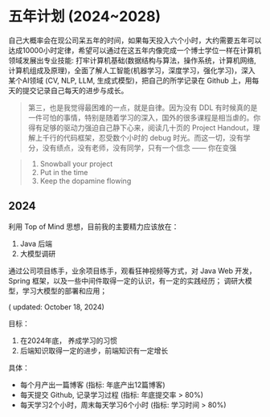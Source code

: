 # 五年计划 (2024~2028)

自己大概率会在现公司呆五年的时间，如果每天投入六个小时，大约需要五年可以达成10000小时定律，希望可以通过在这五年内像完成一个博士学位一样在计算机领域发展出专业技能: 打牢计算机基础(数据结构与算法，操作系统，计算机网络,  计算机组成及原理)，全面了解人工智能(机器学习，深度学习，强化学习)，深入某个AI领域 (CV, NLP, LLM, 生成式模型)，把自己的所学记录在 Github 上，用每天的提交记录自己每天的进步与成长。

> 第三，也是我觉得最困难的一点，就是自律。因为没有 DDL 有时候真的是一件可怕的事情，特别是随着学习的深入，国外的很多课程是相当虐的。你得有足够的驱动力强迫自己静下心来，阅读几十页的 Project Handout，理解上千行的代码框架，忍受数个小时的 debug 时光。而这一切，没有学分，没有绩点，没有老师，没有同学，只有一个信念 —— 你在变强

> 1. Snowball your project
> 2. Put in the time
> 3. Keep the dopamine flowing

## 2024

利用 Top of Mind 思想，目前我的主要精力应该放在：

1. Java 后端
2. 大模型调研

通过公司项目练手，业余项目练手，观看狂神视频等方式，对 Java Web 开发，Spring 框架，以及一些中间件取得一定的认识，有一定的实践经历；
调研大模型，学习大模型的部署和应用；

( updated: October 18, 2024)


目标：
1. 在2024年底， 养成学习的习惯
2. 后端知识取得一定的进步，前端知识有一定增长

具体：

* 每个月产出一篇博客 (指标: 年底产出12篇博客)
* 每天提交 Github, 记录学习过程  (指标: 年底提交率 > 80%)
* 每天学习2个小时，周末每天学习6个小时 (指标: 学习时间 > 80%)

